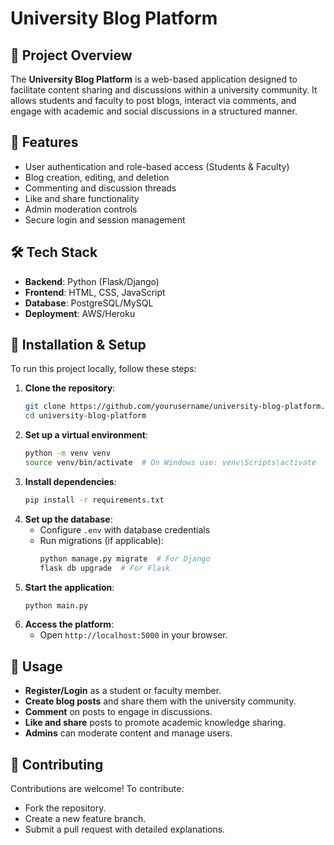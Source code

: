 # University Blog Platform

## 📌 Project Overview
The **University Blog Platform** is a web-based application designed to facilitate content sharing and discussions within a university community. It allows students and faculty to post blogs, interact via comments, and engage with academic and social discussions in a structured manner.

## 🚀 Features
- User authentication and role-based access (Students & Faculty)
- Blog creation, editing, and deletion
- Commenting and discussion threads
- Like and share functionality
- Admin moderation controls
- Secure login and session management

## 🛠 Tech Stack
- **Backend**: Python (Flask/Django)
- **Frontend**: HTML, CSS, JavaScript
- **Database**: PostgreSQL/MySQL
- **Deployment**: AWS/Heroku

## 🔧 Installation & Setup
To run this project locally, follow these steps:

1. **Clone the repository**:
   ```bash
   git clone https://github.com/yourusername/university-blog-platform.git
   cd university-blog-platform
   ```
2. **Set up a virtual environment**:
   ```bash
   python -m venv venv
   source venv/bin/activate  # On Windows use: venv\Scripts\activate
   ```
3. **Install dependencies**:
   ```bash
   pip install -r requirements.txt
   ```
4. **Set up the database**:
   - Configure `.env` with database credentials
   - Run migrations (if applicable):
     ```bash
     python manage.py migrate  # For Django
     flask db upgrade  # For Flask
     ```
5. **Start the application**:
   ```bash
   python main.py
   ```
6. **Access the platform**:
   - Open `http://localhost:5000` in your browser.

## 📖 Usage
- **Register/Login** as a student or faculty member.
- **Create blog posts** and share them with the university community.
- **Comment** on posts to engage in discussions.
- **Like and share** posts to promote academic knowledge sharing.
- **Admins** can moderate content and manage users.

## 🤝 Contributing
Contributions are welcome! To contribute:
- Fork the repository.
- Create a new feature branch.
- Submit a pull request with detailed explanations.
